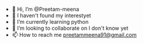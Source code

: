 - 👋 Hi, I’m @Preetam-meena
- 👀 I haven't found my interestyet
- 🌱 I’m currently learning python
- 💞️ I’m looking to collaborate on I don't know yet
- 📫 How to reach me preetammeena91@gmail.com

<!---
Preetam-meena/Preetam-meena is a ✨ special ✨ repository because its `README.md` (this file) appears on your GitHub profile.
You can click the Preview link to take a look at your changes.
--->
